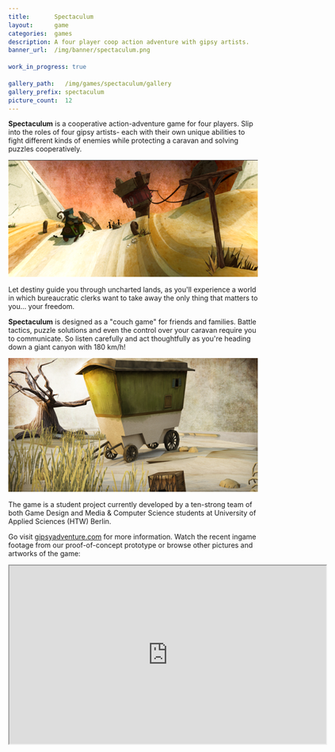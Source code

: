 ```yaml
---
title:       Spectaculum
layout:      game
categories:  games
description: A four player coop action adventure with gipsy artists.
banner_url:  /img/banner/spectaculum.png

work_in_progress: true

gallery_path:   /img/games/spectaculum/gallery
gallery_prefix: spectaculum
picture_count:  12
---
```

__Spectaculum__ is a cooperative action-adventure game for four players.
Slip into the roles of four gipsy artists- each with their own unique
abilities to fight different kinds of enemies while protecting a caravan
and solving puzzles cooperatively.

<img src="/img/games/spectaculum/spectaculum-inline1.png"
     alt="Spectaculum">

Let destiny guide you through uncharted lands, as you'll experience a
world in which bureaucratic clerks want to take away the only thing that
matters to you… your freedom.

__Spectaculum__ is designed as a "couch game" for friends and families. Battle
tactics, puzzle solutions and even the control over your caravan require
you to communicate. So listen carefully and act thoughtfully as you're
heading down a giant canyon with 180 km/h!

<img src="/img/games/spectaculum/spectaculum-inline2.png"
     alt="Spectaculum">

The game is a student project currently developed by a ten-strong team
of both Game Design and Media & Computer Science students at University
of Applied Sciences (HTW) Berlin.

Go visit [gipsyadventure.com][gipsyadventure] for more information.
Watch the recent ingame footage from our proof-of-concept prototype or
browse other pictures and artworks of the game:

<iframe width="640px" height="360px" src="https://www.youtube.com/embed/Dksq056lJMY"/>

## Gallery:

<!-- gallery snippet -->
{% if page.gallery_path %}
<div class="gallery">
  <ul>
    {% for i in (1...page.picture_count) %}
    <li>
      <a {% if i == 1 %}class="active"{% endif %}
         href="{{ page.gallery_path }}/{{ page.gallery_prefix }}-original-{{ i }}.png"
         data-preview-url="{{ page.gallery_path }}/{{ page.gallery_prefix }}-preview-{{ i }}.png">
        <img src="{{ page.gallery_path }}/{{ page.gallery_prefix }}-thumb-{{ i }}.png" />
      </a>
    </li>
    {% endfor %}
  </ul>

  <div class="display-wrapper">
    <img src="{{ page.gallery_path }}/{{ page.gallery_prefix }}-preview-1.png" />
    <a href="{{ page.gallery_path }}/{{ page.gallery_prefix }}-original-1.png">Download Original</a>
  </div>
</div>
{% endif %}
<!-- gallery snippet -->

[gipsyadventure]: http://gipsyadventure.com
